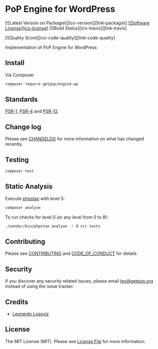 # PoP Engine for WordPress

[![Latest Version on Packagist][ico-version]][link-packagist]
[![Software License][ico-license]](LICENSE.md)
[![Build Status][ico-travis]][link-travis]
<!--
[![Coverage Status][ico-scrutinizer]][link-scrutinizer]
-->
[![Quality Score][ico-code-quality]][link-code-quality]
<!--
[![Total Downloads][ico-downloads]][link-downloads]
-->

Implementation of PoP Engine for WordPress

## Install

Via Composer

``` bash
composer require getpop/engine-wp
```

## Standards

[PSR-1](https://www.php-fig.org/psr/psr-1), [PSR-4](https://www.php-fig.org/psr/psr-4) and [PSR-12](https://www.php-fig.org/psr/psr-12).

## Change log

Please see [CHANGELOG](CHANGELOG.md) for more information on what has changed recently.

## Testing

``` bash
composer test
```

## Static Analysis

Execute [phpstan](https://github.com/phpstan/phpstan) with level 5:

``` bash
composer analyse
```

To run checks for level 0 (or any level from 0 to 8):

``` bash
./vendor/bin/phpstan analyse -l 0 src tests
```

## Contributing

Please see [CONTRIBUTING](CONTRIBUTING.md) and [CODE_OF_CONDUCT](CODE_OF_CONDUCT.md) for details.

## Security

If you discover any security related issues, please email leo@getpop.org instead of using the issue tracker.

## Credits

- [Leonardo Losoviz][link-author]

## License

The MIT License (MIT). Please see [License File](LICENSE.md) for more information.

<!--
[ico-version]: https://img.shields.io/packagist/v/getpop/engine-wp.svg?style=flat-square
[ico-license]: https://img.shields.io/badge/license-MIT-brightgreen.svg?style=flat-square
[ico-travis]: https://img.shields.io/travis/getpop/engine-wp/master.svg?style=flat-square
[ico-scrutinizer]: https://img.shields.io/scrutinizer/coverage/g/getpop/engine-wp.svg?style=flat-square
[ico-code-quality]: https://img.shields.io/scrutinizer/g/getpop/engine-wp.svg?style=flat-square
[ico-downloads]: https://img.shields.io/packagist/dt/getpop/engine-wp.svg?style=flat-square

[link-packagist]: https://packagist.org/packages/getpop/engine-wp
[link-travis]: https://travis-ci.org/getpop/engine-wp
[link-scrutinizer]: https://scrutinizer-ci.com/g/getpop/engine-wp/code-structure
[link-code-quality]: https://scrutinizer-ci.com/g/getpop/engine-wp
[link-downloads]: https://packagist.org/packages/getpop/engine-wp
[link-contributors]: ../../contributors
-->
[link-author]: https://github.com/leoloso
